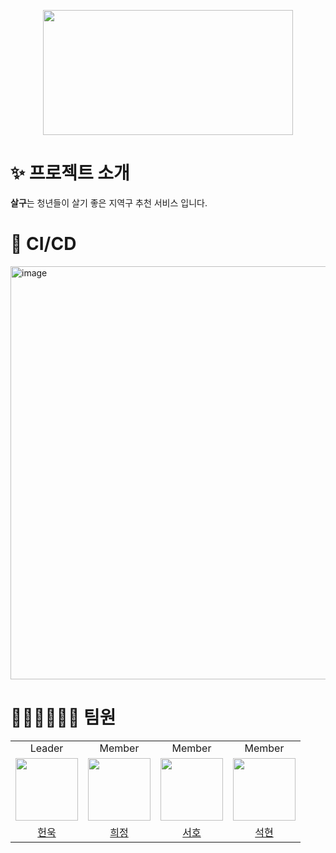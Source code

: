 <p align="center">
    <img src="https://github.com/user-attachments/assets/b7767eb0-56b4-44ed-8125-342656e0349e" width="400" height="200" />
</p>

# ✨ 프로젝트 소개
**살구**는 청년들이 살기 좋은 지역구 추천 서비스 입니다.

# 🚀 CI/CD
<img width="661" alt="image" src="https://github.com/user-attachments/assets/baf132e8-ea92-4dc5-833a-3587132349e5">

# 👩🏻‍👧🏻‍👦🏻 팀원

<table>
  <tbody>
    <tr>
      <tr>
        <td align="center">Leader</td>
        <td align="center">Member</td>
        <td align="center">Member</td>
        <td align="center">Member</td>
      </tr>
      <tr>
        <td align="center"><a href="https://github.com/IToriginal"><img src="https://avatars.githubusercontent.com/u/117193889?v=4" width="100px;" alt=""/></td>
        <td align="center"><a href="https://github.com/hwangheejung"><img src="https://avatars.githubusercontent.com/u/76714312?v=4" width="100px;" alt=""/></td>
        <td align="center"><a href="https://github.com/ssoulistic"><img src="https://avatars.githubusercontent.com/u/93485617?v=4" width="100px;" alt=""/></td>
        <td align="center"><a href="https://github.com/smuhsh"><img src="https://avatars.githubusercontent.com/u/49484645?v=4" width="100px;" alt=""/></td>
      </tr>
      <tr>
        <td align="center"><a href="https://github.com/IToriginal">헌욱</td> 
        <td align="center"><a href="https://github.com/hwangheejung">희정</td>
        <td align="center"><a href="https://github.com/ssoulistic">서호</td>
        <td align="center"><a href="https://github.com/smuhsh">석현</td>  
      </tr>
    </tr>
  </tbody>
</table>
